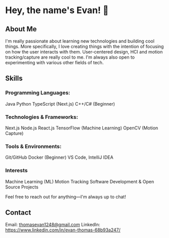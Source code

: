 # Hey, the name's Evan! 👋


## About Me
I'm really passionate about learning new technologies and building cool things. More specifically, I love creating things with the intention of focusing on how the user interacts with them. User-centered design, HCI and motion tracking/capture are really cool to me. I'm always also open to experimenting with various other fields of tech.

## Skills
### Programming Languages:
Java
Python
TypeScript (Next.js)
C++/C# (Beginner)


### Technologies & Frameworks:
Next.js
Node.js
React.js
TensorFlow (Machine Learning)
OpenCV (Motion Capture)

### Tools & Environments:
Git/GitHub
Docker (Beginner)
VS Code, IntelliJ IDEA

### Interests
Machine Learning (ML)
Motion Tracking
Software Development & Open Source Projects



Feel free to reach out for anything—I'm always up to chat!

## Contact
Email: thomasevan1248@gmail.com
LinkedIn: https://www.linkedin.com/in/evan-thomas-68b93a247/

<!--
**PolarTaffy/PolarTaffy** is a ✨ _special_ ✨ repository because its `README.md` (this file) appears on your GitHub profile.

Here are some ideas to get you started:

- 🔭 I’m currently working on ...
- 🌱 I’m currently learning ...
- 👯 I’m looking to collaborate on ...
- 🤔 I’m looking for help with ...
- 💬 Ask me about ...
- 📫 How to reach me: ...
- 😄 Pronouns: ...
- ⚡ Fun fact: ...
-->
